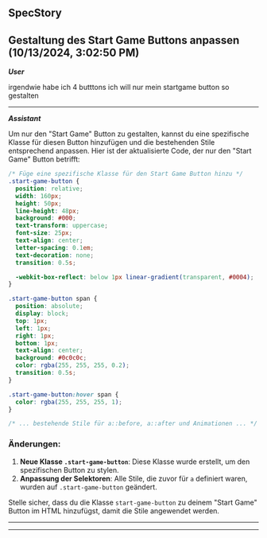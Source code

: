 ## SpecStory

## Gestaltung des Start Game Buttons anpassen (10/13/2024, 3:02:50 PM)

_**User**_

irgendwie habe ich 4 butttons ich will nur mein startgame button so gestalten

---

_**Assistant**_

Um nur den "Start Game" Button zu gestalten, kannst du eine spezifische Klasse für diesen Button hinzufügen und die bestehenden Stile entsprechend anpassen. Hier ist der aktualisierte Code, der nur den "Start Game" Button betrifft:

```css:style.css
/* Füge eine spezifische Klasse für den Start Game Button hinzu */
.start-game-button {
  position: relative;
  width: 160px;
  height: 50px;
  line-height: 48px;
  background: #000;
  text-transform: uppercase;
  font-size: 25px;
  text-align: center;
  letter-spacing: 0.1em;
  text-decoration: none;
  transition: 0.5s;

  -webkit-box-reflect: below 1px linear-gradient(transparent, #0004);
}

.start-game-button span {
  position: absolute;
  display: block;
  top: 1px;
  left: 1px;
  right: 1px;
  bottom: 1px;
  text-align: center;
  background: #0c0c0c;
  color: rgba(255, 255, 255, 0.2);
  transition: 0.5s;
}

.start-game-button:hover span {
  color: rgba(255, 255, 255, 1);
}

/* ... bestehende Stile für a::before, a::after und Animationen ... */
```

### Änderungen:
1. **Neue Klasse `.start-game-button`**: Diese Klasse wurde erstellt, um den spezifischen Button zu stylen.
2. **Anpassung der Selektoren**: Alle Stile, die zuvor für `a` definiert waren, wurden auf `.start-game-button` geändert.

Stelle sicher, dass du die Klasse `start-game-button` zu deinem "Start Game" Button im HTML hinzufügst, damit die Stile angewendet werden.

---



---

